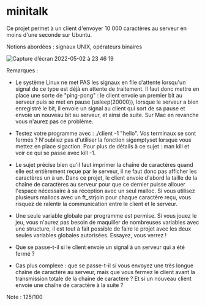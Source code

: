 # minitalk

Ce projet permet à un client d'envoyer 10 000 caractères au serveur en moins d'une seconde sur Ubuntu.

Notions abordées : signaux UNIX, opérateurs binaires

![Capture d’écran 2022-05-02 à 23 46 19](https://user-images.githubusercontent.com/96736158/166332912-d27f6eb1-946b-4396-b803-a5fcfaff8a17.png)



Remarques : 

- Le système Linux ne met PAS les signaux en file d’attente lorsqu'un signal de ce type est déjà en attente de traitement. 
Il faut donc mettre en place une sorte de "ping-pong" : le client envoie un premier bit au serveur puis se met en pause (usleep(20000)),
lorsque le serveur a bien enregistré le bit, il envoie un signal au client qui sort de sa pause et envoie un nouveau bit au serveur, 
et ainsi de suite. Sur Mac en revanche vous n'aurez pas ce problème.

- Testez votre programme avec  : ./client -1 "hello".
Vos terminaux se sont fermés ? N'oubliez pas d'utiliser la fonction sigemptyset lorsque vous mettez en place sigaction. Pour plus de détails à ce sujet : man kill et voir ce qui se passe avec kill -1.

- Le sujet précise bien qu'il faut imprimer la chaîne de caractères quand elle est entièrement reçue par le serveur, il ne faut donc pas afficher les caractères un à un. Dans ce projet, le client envoie d'abord la taille de la chaîne de caractères au serveur pour que ce dernier puisse allouer l'espace nécessaire à sa réception avec un seul malloc. Si vous utilisez plusieurs mallocs avec un ft_strjoin pour chaque caractère reçu, vous risquez de ralentir la communication entre le client et le serveur. 

- Une seule variable globale par programme est permise. Si vous jouez le jeu, vous n'aurez pas besoin de maquiller de nombreuses variables avec une structure, il est tout à fait possible de faire le projet avec les deux seules variables globales autorisées. Essayez, vous verrez !

- Que se passe-t-il si le client envoie un signal à un serveur qui a été fermé ?

- Cas plus complexe : que se passe-t-il si vous envoyez une très longue chaîne de caractère au serveur, mais que vous fermez le client avant la transmission totale de la chaîne de caractère ? Et si un nouveau client envoie une chaîne de caractère à la suite ?

Note : 125/100
